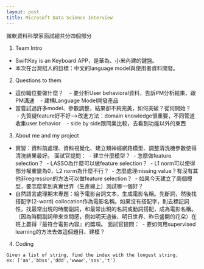 ```yaml
---
layout: post
title: Microsoft Data Science Interview
---
```

微軟資料科學家面試總共分四個部分
1. Team Intro
* SwiftKey is an Keyboard APP，是華為、小米內建的鍵盤。
* 本次在台灣招人的目標：中文的language model與使用者資料開發。
  
2. Questions to them
* 這份職位要做什麼？
    - 要分析User behavioral資料，告訴PM分析結果、跟PM溝通
    - 建構Language Model開發產品
* 當嘗試過許多model、參數調整，結果卻不夠完美，如何突破？從何開始？
    - 先質疑feature好不好-->改進方法：domain knowledge很重要，不同管道收集user behavior
    - side by side跟同業比較，去看到功能以外的東西
    
3. About me and my project
* 實習：資料前處理、資料視覺化、建立類神經網路模型、調整清洗機參數使得清洗結果最好。
  面試官提問：
  - 建立什麼模型？
  - 怎麼做feature selection？
  - LASSO為什麼可以做feature selection？
  - L1 norm可以使得部分權重變為0，L2 norm為什麼不行？
  - 怎麼處理missing value？有沒有其他非regression的方法可以做feature selection？
  - 如果今天建立了兩個模型，要怎麼拿到真實世界（生產線上）測試哪一個好？
* 自然語言處理期末專題：給予電影台詞文本，生成電影名稱。先斷詞，然後找搭配字(2-word) collocation作為電影名稱。如果沒有搭配字，則去標記詞性，找最常出現的時間副詞，和最常出現的名詞或動詞搭配，成為電影名稱。（因為時間副詞帶來空間感，例如明天過後、明日世界、昨日盛開的花朵）在班上贏得『最符合電影內容』的獎項。
  面試官提問：
  - 要如何用supervised learning的方法去做這個題目、建模？
  
4. Coding
```
Given a list of string, find the index with the longest string.
ex: ['aa','bbss','ddd','wwww','sss','t']
```
